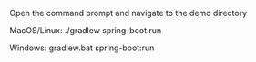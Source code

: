 Open the command prompt and navigate to the demo directory

MacOS/Linux:
./gradlew spring-boot:run

Windows:
gradlew.bat spring-boot:run